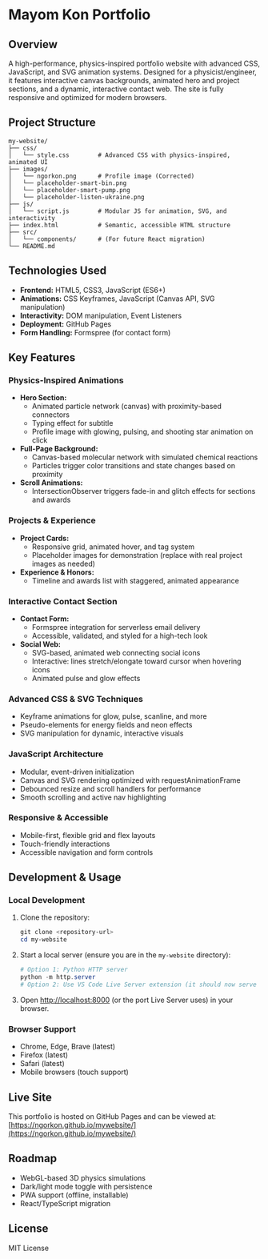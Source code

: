 # Mayom Kon Portfolio

## Overview
A high-performance, physics-inspired portfolio website with advanced CSS, JavaScript, and SVG animation systems. Designed for a physicist/engineer, it features interactive canvas backgrounds, animated hero and project sections, and a dynamic, interactive contact web. The site is fully responsive and optimized for modern browsers.

## Project Structure
```
my-website/
├── css/
│   └── style.css        # Advanced CSS with physics-inspired, animated UI
├── images/
│   └── ngorkon.png      # Profile image (Corrected)
│   └── placeholder-smart-bin.png
│   └── placeholder-smart-pump.png
│   └── placeholder-listen-ukraine.png
├── js/
│   └── script.js        # Modular JS for animation, SVG, and interactivity
├── index.html           # Semantic, accessible HTML structure
├── src/
│   └── components/      # (For future React migration)
└── README.md
```

## Technologies Used
-   **Frontend:** HTML5, CSS3, JavaScript (ES6+)
-   **Animations:** CSS Keyframes, JavaScript (Canvas API, SVG manipulation)
-   **Interactivity:** DOM manipulation, Event Listeners
-   **Deployment:** GitHub Pages
-   **Form Handling:** Formspree (for contact form)

## Key Features

### Physics-Inspired Animations
- **Hero Section:**
  - Animated particle network (canvas) with proximity-based connectors
  - Typing effect for subtitle
  - Profile image with glowing, pulsing, and shooting star animation on click
- **Full-Page Background:**
  - Canvas-based molecular network with simulated chemical reactions
  - Particles trigger color transitions and state changes based on proximity
- **Scroll Animations:**
  - IntersectionObserver triggers fade-in and glitch effects for sections and awards

### Projects & Experience
- **Project Cards:**
  - Responsive grid, animated hover, and tag system
  - Placeholder images for demonstration (replace with real project images as needed)
- **Experience & Honors:**
  - Timeline and awards list with staggered, animated appearance

### Interactive Contact Section
- **Contact Form:**
  - Formspree integration for serverless email delivery
  - Accessible, validated, and styled for a high-tech look
- **Social Web:**
  - SVG-based, animated web connecting social icons
  - Interactive: lines stretch/elongate toward cursor when hovering icons
  - Animated pulse and glow effects

### Advanced CSS & SVG Techniques
- Keyframe animations for glow, pulse, scanline, and more
- Pseudo-elements for energy fields and neon effects
- SVG manipulation for dynamic, interactive visuals

### JavaScript Architecture
- Modular, event-driven initialization
- Canvas and SVG rendering optimized with requestAnimationFrame
- Debounced resize and scroll handlers for performance
- Smooth scrolling and active nav highlighting

### Responsive & Accessible
- Mobile-first, flexible grid and flex layouts
- Touch-friendly interactions
- Accessible navigation and form controls

## Development & Usage

### Local Development
1. Clone the repository:
   ```powershell
   git clone <repository-url>
   cd my-website
   ```
2. Start a local server (ensure you are in the `my-website` directory):
   ```powershell
   # Option 1: Python HTTP server
   python -m http.server
   # Option 2: Use VS Code Live Server extension (it should now serve from the root)
   ```
3. Open [http://localhost:8000](http://localhost:8000) (or the port Live Server uses) in your browser.

### Browser Support
- Chrome, Edge, Brave (latest)
- Firefox (latest)
- Safari (latest)
- Mobile browsers (touch support)

## Live Site

This portfolio is hosted on GitHub Pages and can be viewed at:
[https://ngorkon.github.io/mywebsite/](https://ngorkon.github.io/mywebsite/)

## Roadmap
- WebGL-based 3D physics simulations
- Dark/light mode toggle with persistence
- PWA support (offline, installable)
- React/TypeScript migration

## License
MIT License